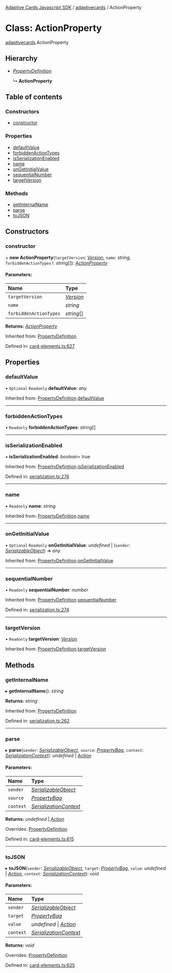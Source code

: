 [Adaptive Cards Javascript SDK](../README.md) / [adaptivecards](../modules/adaptivecards.md) / ActionProperty

# Class: ActionProperty

[adaptivecards](../modules/adaptivecards.md).ActionProperty

## Hierarchy

- [_PropertyDefinition_](serialization.propertydefinition.md)

  ↳ **ActionProperty**

## Table of contents

### Constructors

- [constructor](adaptivecards.actionproperty.md#constructor)

### Properties

- [defaultValue](adaptivecards.actionproperty.md#defaultvalue)
- [forbiddenActionTypes](adaptivecards.actionproperty.md#forbiddenactiontypes)
- [isSerializationEnabled](adaptivecards.actionproperty.md#isserializationenabled)
- [name](adaptivecards.actionproperty.md#name)
- [onGetInitialValue](adaptivecards.actionproperty.md#ongetinitialvalue)
- [sequentialNumber](adaptivecards.actionproperty.md#sequentialnumber)
- [targetVersion](adaptivecards.actionproperty.md#targetversion)

### Methods

- [getInternalName](adaptivecards.actionproperty.md#getinternalname)
- [parse](adaptivecards.actionproperty.md#parse)
- [toJSON](adaptivecards.actionproperty.md#tojson)

## Constructors

### constructor

\+ **new ActionProperty**(`targetVersion`: [_Version_](serialization.version.md), `name`: _string_, `forbiddenActionTypes?`: _string_[]): [_ActionProperty_](card_elements.actionproperty.md)

#### Parameters:

| Name                   | Type                                  |
| :--------------------- | :------------------------------------ |
| `targetVersion`        | [_Version_](serialization.version.md) |
| `name`                 | _string_                              |
| `forbiddenActionTypes` | _string_[]                            |

**Returns:** [_ActionProperty_](card_elements.actionproperty.md)

Inherited from: [PropertyDefinition](serialization.propertydefinition.md)

Defined in: [card-elements.ts:627](https://github.com/microsoft/AdaptiveCards/blob/0938a1f10/source/nodejs/adaptivecards/src/card-elements.ts#L627)

## Properties

### defaultValue

• `Optional` `Readonly` **defaultValue**: _any_

Inherited from: [PropertyDefinition](serialization.propertydefinition.md).[defaultValue](serialization.propertydefinition.md#defaultvalue)

---

### forbiddenActionTypes

• `Readonly` **forbiddenActionTypes**: _string_[]

---

### isSerializationEnabled

• **isSerializationEnabled**: _boolean_= true

Inherited from: [PropertyDefinition](serialization.propertydefinition.md).[isSerializationEnabled](serialization.propertydefinition.md#isserializationenabled)

Defined in: [serialization.ts:276](https://github.com/microsoft/AdaptiveCards/blob/0938a1f10/source/nodejs/adaptivecards/src/serialization.ts#L276)

---

### name

• `Readonly` **name**: _string_

Inherited from: [PropertyDefinition](serialization.propertydefinition.md).[name](serialization.propertydefinition.md#name)

---

### onGetInitialValue

• `Optional` `Readonly` **onGetInitialValue**: _undefined_ \| (`sender`: [_SerializableObject_](serialization.serializableobject.md)) => _any_

Inherited from: [PropertyDefinition](serialization.propertydefinition.md).[onGetInitialValue](serialization.propertydefinition.md#ongetinitialvalue)

---

### sequentialNumber

• `Readonly` **sequentialNumber**: _number_

Inherited from: [PropertyDefinition](serialization.propertydefinition.md).[sequentialNumber](serialization.propertydefinition.md#sequentialnumber)

Defined in: [serialization.ts:274](https://github.com/microsoft/AdaptiveCards/blob/0938a1f10/source/nodejs/adaptivecards/src/serialization.ts#L274)

---

### targetVersion

• `Readonly` **targetVersion**: [_Version_](serialization.version.md)

Inherited from: [PropertyDefinition](serialization.propertydefinition.md).[targetVersion](serialization.propertydefinition.md#targetversion)

## Methods

### getInternalName

▸ **getInternalName**(): _string_

**Returns:** _string_

Inherited from: [PropertyDefinition](serialization.propertydefinition.md)

Defined in: [serialization.ts:262](https://github.com/microsoft/AdaptiveCards/blob/0938a1f10/source/nodejs/adaptivecards/src/serialization.ts#L262)

---

### parse

▸ **parse**(`sender`: [_SerializableObject_](serialization.serializableobject.md), `source`: [_PropertyBag_](../modules/serialization.md#propertybag), `context`: [_SerializationContext_](card_elements.serializationcontext.md)): _undefined_ \| [_Action_](card_elements.action.md)

#### Parameters:

| Name      | Type                                                            |
| :-------- | :-------------------------------------------------------------- |
| `sender`  | [_SerializableObject_](serialization.serializableobject.md)     |
| `source`  | [_PropertyBag_](../modules/serialization.md#propertybag)        |
| `context` | [_SerializationContext_](card_elements.serializationcontext.md) |

**Returns:** _undefined_ \| [_Action_](card_elements.action.md)

Overrides: [PropertyDefinition](serialization.propertydefinition.md)

Defined in: [card-elements.ts:615](https://github.com/microsoft/AdaptiveCards/blob/0938a1f10/source/nodejs/adaptivecards/src/card-elements.ts#L615)

---

### toJSON

▸ **toJSON**(`sender`: [_SerializableObject_](serialization.serializableobject.md), `target`: [_PropertyBag_](../modules/serialization.md#propertybag), `value`: _undefined_ \| [_Action_](card_elements.action.md), `context`: [_SerializationContext_](card_elements.serializationcontext.md)): _void_

#### Parameters:

| Name      | Type                                                            |
| :-------- | :-------------------------------------------------------------- |
| `sender`  | [_SerializableObject_](serialization.serializableobject.md)     |
| `target`  | [_PropertyBag_](../modules/serialization.md#propertybag)        |
| `value`   | _undefined_ \| [_Action_](card_elements.action.md)              |
| `context` | [_SerializationContext_](card_elements.serializationcontext.md) |

**Returns:** _void_

Overrides: [PropertyDefinition](serialization.propertydefinition.md)

Defined in: [card-elements.ts:625](https://github.com/microsoft/AdaptiveCards/blob/0938a1f10/source/nodejs/adaptivecards/src/card-elements.ts#L625)
